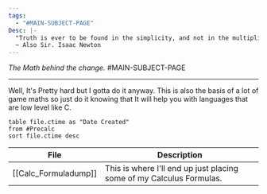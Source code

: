 ```yaml
---
tags:
  - "#MAIN-SUBJECT-PAGE"
Desc: |-
  "Truth is ever to be found in the simplicity, and not in the multiplicity and confusion of things."
  ~ Also Sir. Isaac Newton
---
```

*The Math behind the change.*
#MAIN-SUBJECT-PAGE 

---
Well, It's Pretty hard but I gotta do it anyway. 
This is also the basis of a lot of game maths so just do it knowing that It will help you with languages that are low level like C.

```dataview
table file.ctime as "Date Created"
from #Precalc 
sort file.ctime desc

```

| File    | Description   |
| --- | --- |
| [[Calc_Formuladump]]    | This is where I'll end up just placing some of my Calculus Formulas.    |

